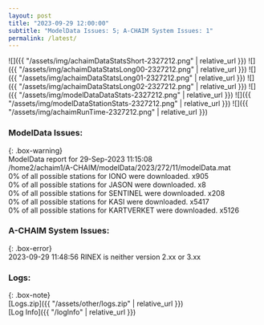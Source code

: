```yaml
---
layout: post
title: "2023-09-29 12:00:00"
subtitle: "ModelData Issues: 5; A-CHAIM System Issues: 1"
permalink: /latest/
---
```


![]({{ "/assets/img/achaimDataStatsShort-2327212.png" | relative_url }})
![]({{ "/assets/img/achaimDataStatsLong00-2327212.png" | relative_url }})
![]({{ "/assets/img/achaimDataStatsLong01-2327212.png" | relative_url }})
![]({{ "/assets/img/achaimDataStatsLong02-2327212.png" | relative_url }})
![]({{ "/assets/img/modelDataDataStats-2327212.png" | relative_url }})
![]({{ "/assets/img/modelDataStationStats-2327212.png" | relative_url }})
![]({{ "/assets/img/achaimRunTime-2327212.png" | relative_url }})


### ModelData Issues:  
  
{: .box-warning}  
 ModelData report for 29-Sep-2023 11:15:08   
 /home2/achaim1/A-CHAIM/modelData/2023/272/11/modelData.mat   
 0% of all possible stations for IONO were downloaded. x905   
 0% of all possible stations for JASON were downloaded. x8   
 0% of all possible stations for SENTINEL were downloaded. x208   
 0% of all possible stations for KASI were downloaded. x5417   
 0% of all possible stations for KARTVERKET were downloaded. x5126   
  
### A-CHAIM System Issues:  
  
{: .box-error}  
2023-09-29 11:48:56 RINEX is neither version 2.xx or 3.xx  

### Logs:  
  
{: .box-note}  
[Logs.zip]({{ "/assets/other/logs.zip" | relative_url }})  
[Log Info]({{ "/logInfo" | relative_url }})  

